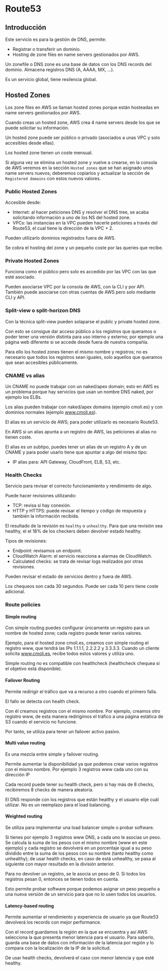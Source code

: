 # Route53

## Introducción

Este servicio es para la gestión de DNS, permite:

- Registrar o transferir un dominio.
- Hosting de zone files en name servers gestionados por AWS.

Un zonefile o DNS zone es una base de datos con los DNS records del dominio. Almacena registros DNS (A, AAAA, MX, ...).

Es un servicio global, tiene resilencia global.

## Hosted Zones

Los zone files en AWS se llaman hosted zones porque están hosteadas en name servers gestionados por AWS.

Cuando creas un hosted zone, AWS crea 4 name servers desde los que se puede solicitar su información.

Un hosted zone puede ser público o privado (asociados a unas VPC y solo accesibles desde ellas).

Los hosted zone tienen un coste mensual.

Si alguna vez se elimina un  hosted zone y vuelve a crearse, en la consola de AWS veremos en la sección `Hosted zones` que se han asignado unos name servers nuevos; deberemos copiarlos y actualizar la sección de `Registered domains` con estos nuevos valores.

### Public Hosted Zones

Accesible desde:

- Internet: al hacer peticiones DNS y resolver el DNS tree, se acaba solicitando información a uno de los NS del hosted zone.
- VPCs: las instancias en la VPC pueden hacerle peticiones a través del Route53, el cual tiene la dirección de la VPC + 2.

Pueden utilizarlo dominios registrados fuera de AWS.

Se cobra el hosting del zone y un pequeño coste por las queries que recibe.

### Private Hosted Zones

Funciona como el público pero solo es accedido por las VPC con las que esté asociado.

Pueden asociarse VPC por la consola de AWS, con la CLI y por API. También puede asociarse con otras cuentas de AWS pero solo mediante CLI y API.

### Split-view o split-horizon DNS

Con la técnica split-view pueden solaparse el public y private hosted zone.

Con esto se consigue dar acceso público a los registros que queramos o poder tener una versión distinta para uso interno y externo; por ejemplo una página web diferente si se accede desde fuera de nuestra compañía.

Para ello los hosted zones tienen el mismo nombre y registros; no es necesario que todos los registros sean iguales, solo aquellos que queramos que sean accesibles públicamente.

### CNAME vs alias

Un CNAME no puede trabajar con un naked/apex domain; esto en AWS es un problema porque hay servicios que usan un nombre DNS naked, por ejemplo los ELBs.

Los alias pueden trabajar con naked/apex domains (ejemplo cmoli.es) y con dominios normales (ejemplo www.cmoli.es).

El alias es un servicio de AWS; para poder utilizarlo es necesario Route53.

En AWS si un alias apunta a un registro de AWS, las peticiones al alias no tienen coste.

El alias es un subtipo, puedes tener un alias de un registro A y de un CNAME y para poder usarlo tiene que apuntar a algo del mismo tipo:

- IP alias para: API Gateway, CloudFront, ELB, S3, etc.

### Health Checks

Servicio para revisar el correcto funcionamiento y rendimiento de algo.

Puede hacer revisiones utilizando:

- TCP: revisa si hay conexión.
- HTTP y HTTPS: puede revisar el tiempo y código de respuesta y también la información recibida.

El resultado de la revisión es `healthy` o `unhealthy`. Para que una revisión sea healthy, el el 18% de los checkers deben devolver estado healthy.

Tipos de revisiones:

- Endpoint: revisamos un endpoint.
- CloudWatch Alarm: el servicio reacciona a alarmas de CloudWatch.
- Calculated checks: se trata de revisar logs realizados por otras revisiones.

Pueden revisar el estado de servicios dentro y fuera de AWS.

Los chequeos son cada 30 segundos. Puede ser cada 10 pero tiene coste adicional.

### Route policies

#### Simple routing

Con simple routing puedes configurar únicamente un registro para un nombre de hosted zone; cada registro puede tener varios valores.

Ejemplo, para el hosted zone cmoli.es, creamos con simple routing el registro www, que tendrá las IPs 1.1.1.1, 2.2.2.2 y 3.3.3.3. Cuando un cliente solicita www.cmoli.es, recibe todos estos valores y utiliza uno.

Simple routing no es compatible con healthcheck (healthcheck chequea si el objetivo está disponible).

#### Failover Routing

Permite redirigir el tráfico que va a recurso a otro cuando el primero falla.

El fallo se detecta con health check.

Con él creamos registros con el mismo nombre. Por ejemplo, creamos otro registro www, de esta manera redirigimos el tráfico a una página estática de S3 cuando el servicio no funcione.

Por tanto, se utiliza para tener un failover activo pasivo.

#### Multi value routing

Es una mezcla entre simple y failover routing.

Permite aumentar la disponibilidad ya que podemos crear varios registros con el mismo nombre. Por ejemplo 3 registros www cada uno con su dirección IP

Cada record puede tener su health check, pero si hay más de 8 checks, recibiremos 8 checks de manera aleatoria.

El DNS responde con los registros que están healthy y el usuario elije cuál utilizar. No es un reemplazo para el load balancing.

#### Weighted routing

Se utiliza para implementar una load balancer simple o probar software.

Si tienes por ejemplo 3 registros www DNS, a cada uno le asocias un peso. Se calcula la suma de los pesos con el mismo nombre (www en este ejemplo) y cada registro se devolverá en un porcentaje igual a su peso dividido entre la suma de los pesos con su nombre (tanto healthy como unhealthy); de usar health checks, en caso de está unhealthy, se pasa al siguiente con mayor resultado en la división anterior.

Para no devolver un registro, se le asocia un peso de 0. Si todos los registros pesan 0, entonces se tienen todos en cuenta.

Esto permite probar software porque podemos asignar un peso pequeño a una nueva versión de un servicio para que no lo usen todos los usuarios.

#### Latency-based routing

Permite aumentar el rendimiento y experiencia de usuario ya que Route53 devolverá los records con mejor performance.

Con el record guardamos la región en la que se encuentra y así AWS selecciona la que presenta menor latencia para el usuario. Para saberlo, guarda una base de datos con información de la latencia por región y lo compara con la localización de la IP de la solicitud.

De usar health checks, devolverá el caso con menor latencia y que esté healthy.
